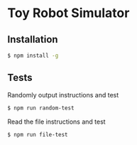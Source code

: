 Toy Robot Simulator
===================
## Installation
```sh
$ npm install -g
```

## Tests
Randomly output instructions and test
```sh
$ npm run random-test 
```
Read the file instructions and test
```sh
$ npm run file-test
```
